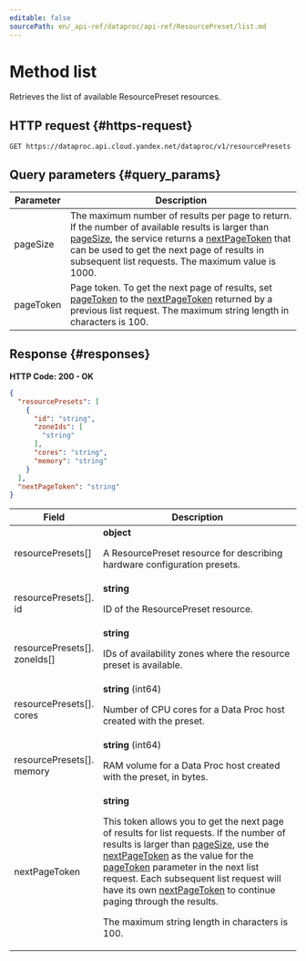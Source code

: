 ```yaml
---
editable: false
sourcePath: en/_api-ref/dataproc/api-ref/ResourcePreset/list.md
---
```


# Method list
Retrieves the list of available ResourcePreset resources.
 

 
## HTTP request {#https-request}
```
GET https://dataproc.api.cloud.yandex.net/dataproc/v1/resourcePresets
```
 
## Query parameters {#query_params}
 
Parameter | Description
--- | ---
pageSize | The maximum number of results per page to return. If the number of available results is larger than [pageSize](/docs/data-proc/api-ref/ResourcePreset/list#query_params), the service returns a [nextPageToken](/docs/data-proc/api-ref/ResourcePreset/list#responses) that can be used to get the next page of results in subsequent list requests.  The maximum value is 1000.
pageToken | Page token. To get the next page of results, set [pageToken](/docs/data-proc/api-ref/ResourcePreset/list#query_params) to the [nextPageToken](/docs/data-proc/api-ref/ResourcePreset/list#responses) returned by a previous list request.  The maximum string length in characters is 100.
 
## Response {#responses}
**HTTP Code: 200 - OK**

```json 
{
  "resourcePresets": [
    {
      "id": "string",
      "zoneIds": [
        "string"
      ],
      "cores": "string",
      "memory": "string"
    }
  ],
  "nextPageToken": "string"
}
```

 
Field | Description
--- | ---
resourcePresets[] | **object**<br><p>A ResourcePreset resource for describing hardware configuration presets.</p> 
resourcePresets[].<br>id | **string**<br><p>ID of the ResourcePreset resource.</p> 
resourcePresets[].<br>zoneIds[] | **string**<br><p>IDs of availability zones where the resource preset is available.</p> 
resourcePresets[].<br>cores | **string** (int64)<br><p>Number of CPU cores for a Data Proc host created with the preset.</p> 
resourcePresets[].<br>memory | **string** (int64)<br><p>RAM volume for a Data Proc host created with the preset, in bytes.</p> 
nextPageToken | **string**<br><p>This token allows you to get the next page of results for list requests. If the number of results is larger than <a href="/docs/data-proc/api-ref/ResourcePreset/list#query_params">pageSize</a>, use the <a href="/docs/data-proc/api-ref/ResourcePreset/list#responses">nextPageToken</a> as the value for the <a href="/docs/data-proc/api-ref/ResourcePreset/list#query_params">pageToken</a> parameter in the next list request. Each subsequent list request will have its own <a href="/docs/data-proc/api-ref/ResourcePreset/list#responses">nextPageToken</a> to continue paging through the results.</p> <p>The maximum string length in characters is 100.</p> 